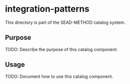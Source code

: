 # integration-patterns

This directory is part of the SEAD-METHOD catalog system.

## Purpose

TODO: Describe the purpose of this catalog component.

## Usage

TODO: Document how to use this catalog component.
